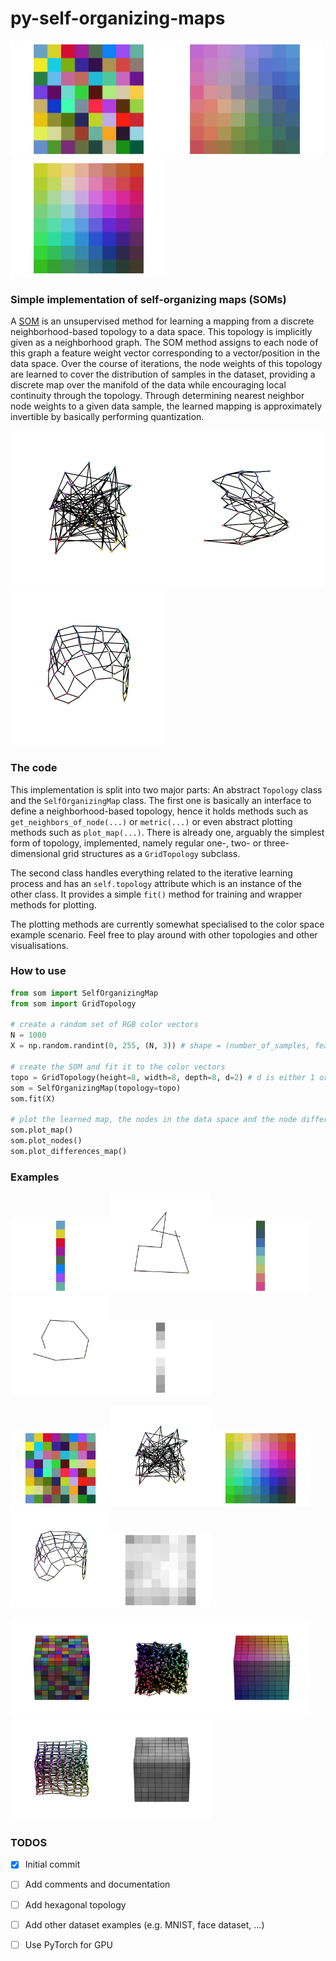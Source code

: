 # py-self-organizing-maps

<img src="imgs/map_2_random.png" width=250 title="Random Map"><img src="imgs/map_2_inter.png" width=250 title="Map after 1000 iterations"><img src="imgs/map_2_trained.png" width=250 title="Map after 10000 iterations">


### Simple implementation of self-organizing maps (SOMs)
A [SOM](https://en.wikipedia.org/wiki/Self-organizing_map) is an unsupervised method for learning a mapping from a discrete
neighborhood-based topology to a data space. This topology is implicitly given as a neighborhood graph. The SOM method assigns to each node of this graph a feature weight
vector corresponding to a vector/position in the data space. Over the course of iterations, the node weights of this topology are learned to cover the
distribution of samples in the dataset, providing a discrete map over the manifold of the data while encouraging local continuity through the topology. Through determining nearest neighbor node weights to a given data sample, the learned mapping is approximately invertible by basically performing quantization.


<img src="imgs/nodes_2_random.gif" width=250 title="Random Nodes"><img src="imgs/nodes_2_inter.gif" width=250 title="Nodes after 1000 iterations"><img src="imgs/nodes_2_trained.gif" width=250 title="Nodes after 10000 iterations">

### The code

This implementation is split into two major parts: An abstract ```Topology``` class and the ```SelfOrganizingMap``` class. The first one is basically an interface to define
a neighborhood-based topology, hence it holds methods such as ```get_neighbors_of_node(...)``` or ```metric(...)``` or even abstract plotting methods such as ```plot_map(...)```.
There is already one, arguably the simplest form of topology, implemented, namely regular one-, two- or three-dimensional grid structures as a ```GridTopology``` subclass.

The second class handles everything related to the iterative learning process and has an ```self.topology``` attribute which is an instance of the other class. It provides a simple ```fit()``` method for training
and wrapper methods for plotting.

The plotting methods are currently somewhat specialised to the color space example scenario. Feel free to play around with other topologies and other visualisations.


### How to use

```python
from som import SelfOrganizingMap
from som import GridTopology

# create a random set of RGB color vectors
N = 1000
X = np.random.randint(0, 255, (N, 3)) # shape = (number_of_samples, feature_dim)

# create the SOM and fit it to the color vectors
topo = GridTopology(height=8, width=8, depth=8, d=2) # d is either 1 or 2 or 3
som = SelfOrganizingMap(topology=topo)
som.fit(X)

# plot the learned map, the nodes in the data space and the node differences
som.plot_map()
som.plot_nodes()
som.plot_differences_map()

```
### Examples

<img src="imgs/map_1_random.png" width=160 title="Random Map"><img src="imgs/nodes_1_random.gif" width=160 title="Random Nodes"><img src="imgs/map_1_trained.png" width=160 title="Map after 10000 iterations"><img src="imgs/nodes_1_trained.gif" width=160 title="Nodes after 10000 iterations"><img src="imgs/differences_1_trained.png" width=160 title="Node Differences after 10000 iterations">

<img src="imgs/map_2_random.png" width=160 title="Random Map"><img src="imgs/nodes_2_random.gif" width=160 title="Random Nodes"><img src="imgs/map_2_trained.png" width=160 title="Map after 10000 iterations"><img src="imgs/nodes_2_trained.gif" width=160 title="Nodes after 10000 iterations"><img src="imgs/differences_2_trained.png" width=160 title="Node Differences after 10000 iterations">

<img src="imgs/map_3_random.gif" width=160 title="Random Map"><img src="imgs/nodes_3_random.gif" width=160 title="Random Nodes"><img src="imgs/map_3_trained.gif" width=160 title="Map after 10000 iterations"><img src="imgs/nodes_3_trained.gif" width=160 title="Nodes after 10000 iterations"><img src="imgs/differences_3_trained.gif" width=160 title="Node Differences after 10000 iterations">

### TODOS
- [x] Initial commit
- [ ] Add comments and documentation
- [ ] Add hexagonal topology
- [ ] Add other dataset examples (e.g. MNIST, face dataset, ...)
- [ ] Use PyTorch for GPU

